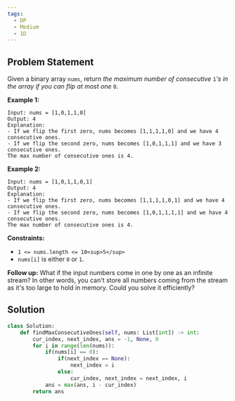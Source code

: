 ```yaml
---
tags:
  - DP
  - Medium
  - 1D
---
```


## Problem Statement

Given a binary array `nums`, return _the maximum number of consecutive_ `1`_'s in the array if you can flip at most one_ `0`.

**Example 1:**

```
Input: nums = [1,0,1,1,0]
Output: 4
Explanation:
- If we flip the first zero, nums becomes [1,1,1,1,0] and we have 4 consecutive ones.
- If we flip the second zero, nums becomes [1,0,1,1,1] and we have 3 consecutive ones.
The max number of consecutive ones is 4.

```

**Example 2:**

```
Input: nums = [1,0,1,1,0,1]
Output: 4
Explanation:
- If we flip the first zero, nums becomes [1,1,1,1,0,1] and we have 4 consecutive ones.
- If we flip the second zero, nums becomes [1,0,1,1,1,1] and we have 4 consecutive ones.
The max number of consecutive ones is 4.

```

**Constraints:**

- `1 <= nums.length <= 10<sup>5</sup>`
- `nums[i]` is either `0` or `1`.

**Follow up:** What if the input numbers come in one by one as an infinite stream? In other words, you can't store all numbers coming from the stream as it's too large to hold in memory. Could you solve it efficiently?

## Solution

```python
class Solution:
    def findMaxConsecutiveOnes(self, nums: List[int]) -> int:
        cur_index, next_index, ans = -1, None, 0
        for i in range(len(nums)):
            if(nums[i] == 0):
                if(next_index == None):
                    next_index = i
                else:
                    cur_index, next_index = next_index, i
            ans = max(ans, i - cur_index)
        return ans
```
